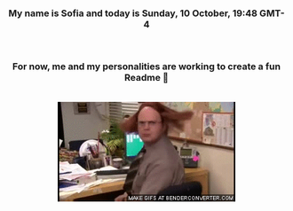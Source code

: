 


<div align="center">
<h3 >My name is Sofia and today is Sunday, 10 October, 19:48 GMT-4</h3><br>
<h3 >For now, me and my personalities are working to create a fun Readme 👋
</h3><br>
<img src='img/dwight.gif' alt='working...'/>
</div>
